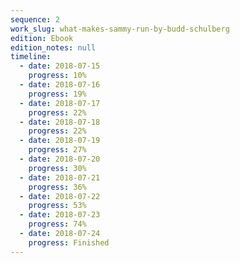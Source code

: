 ```yaml
---
sequence: 2
work_slug: what-makes-sammy-run-by-budd-schulberg
edition: Ebook
edition_notes: null
timeline:
  - date: 2018-07-15
    progress: 10%
  - date: 2018-07-16
    progress: 19%
  - date: 2018-07-17
    progress: 22%
  - date: 2018-07-18
    progress: 22%
  - date: 2018-07-19
    progress: 27%
  - date: 2018-07-20
    progress: 30%
  - date: 2018-07-21
    progress: 36%
  - date: 2018-07-22
    progress: 53%
  - date: 2018-07-23
    progress: 74%
  - date: 2018-07-24
    progress: Finished
---
```

